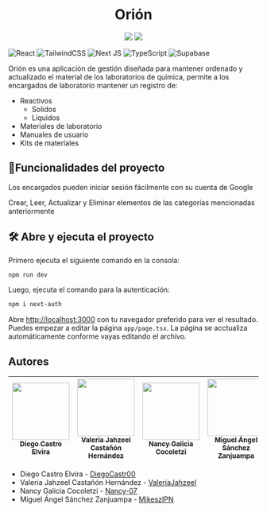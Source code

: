 <h1 align="center"> Orión </h1>

<p align="center">
     <img src="https://img.shields.io/badge/STATUS-EN%20DESAROLLO-green">
     <img src="https://img.shields.io/badge/Version-1.0.0-blue.svg">
</p>

<!--- 
![Badge en Desarollo](https://img.shields.io/badge/STATUS-EN%20DESAROLLO-green)
[![Version](https://img.shields.io/badge/Version-1.0.0-blue.svg)](https://github.com/LabQuimica/Orion)
-->
![React](https://img.shields.io/badge/react-%2320232a.svg?style=for-the-badge&logo=react&logoColor=%2361DAFB)
![TailwindCSS](https://img.shields.io/badge/tailwindcss-%2338B2AC.svg?style=for-the-badge&logo=tailwind-css&logoColor=white)
![Next JS](https://img.shields.io/badge/Next-black?style=for-the-badge&logo=next.js&logoColor=white)
![TypeScript](https://img.shields.io/badge/typescript-%23007ACC.svg?style=for-the-badge&logo=typescript&logoColor=white)
![Supabase](https://img.shields.io/badge/Supabase-3ECF8E?style=for-the-badge&logo=supabase&logoColor=white)

Orión es una aplicación de gestión diseñada para mantener ordenado y actualizado el material de los laboratorios de química, permite a los encargados de laboratorio mantener un registro de:
* Reactivos
     * Solidos
     * Líquidos
* Materiales de laboratorio
* Manuales de usuario
* Kits de materiales

## :hammer:Funcionalidades del proyecto
Los encargados pueden iniciar sesión fácilmente con su cuenta de Google

Crear, Leer, Actualizar y Eliminar elementos de las categorías mencionadas anteriormente


## 🛠️ Abre y ejecuta el proyecto
Primero ejecuta el siguiente comando en la consola:
```bash
npm run dev
```
Luego, ejecuta el comando para la autenticación:
```bash
npm i next-auth
```
Abre [http://localhost:3000](http://localhost:3000) con tu navegador preferido para ver el resultado.
Puedes empezar a editar la página `app/page.tsx`. La página se acctualiza automáticamente conforme vayas editando el archivo.     

## Autores
| [<img src="https://avatars.githubusercontent.com/u/124998012?v=4" width=115><br><sub>Diego Castro Elvira</sub>](https://github.com/DiegoCastr00) |  [<img src="https://avatars.githubusercontent.com/u/49892759?v=4" width=115><br><sub>Valeria Jahzeel Castañón Hernández</sub>](https://github.com/ValeriaJahzeel) |  [<img src="https://avatars.githubusercontent.com/u/125350005?v=4" width=115><br><sub>Nancy Galicia Cocoletzi</sub>](https://github.com/Nancy-07) | [<img src="https://avatars.githubusercontent.com/u/125789083?v=4" width=115><br><sub>Miguel Ángel Sánchez Zanjuampa</sub>](https://github.com/MikeszIPN) |
| :---: | :---: | :---: |  :---: |

* Diego Castro Elvira - [DiegoCastr00](https://github.com/DiegoCastr00)
* Valeria Jahzeel Castañón Hernández - [ValeriaJahzeel](https://github.com/ValeriaJahzeel)
* Nancy Galicia Cocoletzi - [Nancy-07](https://github.com/Nancy-07)
* Miguel Ángel Sánchez Zanjuampa - [MikeszIPN](https://github.com/MikeszIPN)